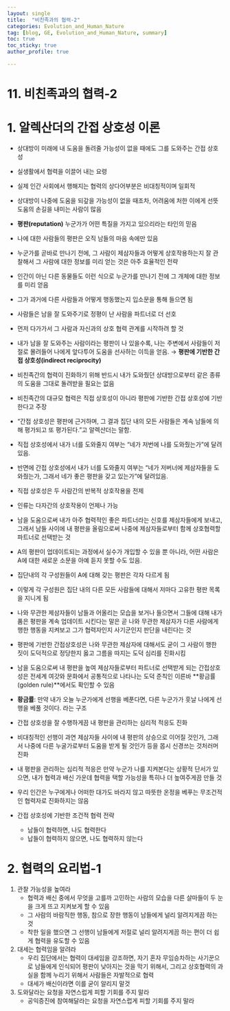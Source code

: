 ```yaml
---
layout: single
title:  "비친족과의 협력-2"
categories: Evolution_and_Human_Nature
tag: [blog, GE, Evolution_and_Human_Nature, summary]
toc: true
toc_sticky: true
author_profile: true

---
```


# 11. 비친족과의 협력-2

# 1. 알렉산더의 간접 상호성 이론

- 상대방이 미래에 내 도움을 돌려줄 가능성이 없을 때에도 그를 도와주는 간접 상호성
- 실생활에서 협력을 이끌어 내는 요령

- 실제 인간 사회에서 행해지는 협력의 상다어부분은 비대칭적이며 일회적
- 상대방이 나중에 도움을 되갚을 가능성이 없을 때조차, 어려움에 처한 이에게 선뜻 도움의 손길을 내미는 사람이 많음

- **평판(reputation)** 누군가가 어떤 특질을 가지고 있으리라는 타인의 믿음
- 나에 대한 사람들의 평판은 오직 남들의 마음 속에만 있음
- 누군가를 곧바로 만나기 전에, 그 사람이 제삼자들과 어떻게 상호작용하는지 잘 관찰해서 그 사람에 대한 정보를 미리 얻는 것은 아주 효율적인 전략
- 인간이 아닌 다른 동물들도 이런 식으로 누군가를 만나기 전에 그 개체에 대한 정보를 미리 얻음
- 그가 과거에 다른 사람들과 어떻게 행동했는지 입소문을 통해 들으면 됨
- 사람들은 남을 잘 도와주기로 정평이 난 사람을 파트너로 더 선호
- 먼저 다가가서 그 사람과 자신과의 상호 협력 관계를 시작하려 할 것
- 내가 남을 잘 도와주는 사람이라는 평판이 나 있을수록, 나는 주변에서 사람들이 저절로 몰려들어 나에게 앞다투어 도움을 선사하는 이득을 얻음. → **평판에 기반한 간접 상호성(indirect reciprocity)**
- 비친족간의 협력이 진화하기 위해 반드시 내가 도와줬던 상대방으로부터 같은 종류의 도움을 그대로 돌려받을 필요는 없음
- 비친족간의 대규모 협력은 직접 상호성이 아니라 평판에 기반한 간접 상호성에 기반한다고 주장
- “간접 상호성은 평판에 근거하며, 그 결과 집단 내의 모든 사람들은 계속 남들에 의해 평가되고 또 평가된다.”고 알렉산더는 말함.
- 직접 상호성에서 내가 너를 도와줄지 여부는 “네가 저번에 나를 도와줬는가”에 달려있음.
- 반면에 간접 상호성에서 내가 너를 도와줄지 여부는 “네가 저버너에 제삼자들을 도와줬는가, 그래서 네가 좋은 평판을 갖고 있는가”에 달려있음.
- 직접 상호성은 두 사람간의 반복적 상호작용을 전제
- 인류는 다자간의 상호작용이 언제나 가능
- 남을 도움으로써 내가 아주 협력적인 좋은 파트너라는 신호를 제삼자들에게 보내고, 그래서 남들 사이에 내 평판을 올림으로써 나중에 제삼자들로부터 함께 상호협력할 파트너로 선택받는 것

- A의 평판이 업데이트되는 과정에서 실수가 개입할 수 있을 뿐 아니라, 어떤 사람은 A에 대한 새로운 소문을 아예 듣지 못할 수도 있음.
- 집단내의 각 구성원들이 A에 대해 갖는 평판은 각자 다르게 됨
- 이렇게 각 구성원은 집단 내의 다른 모든 사람들에 대해서 저마다 고유한 평판 목록을 지니게 됨

- 나와 무관한 제삼자들이 남들과 어올리는 모습을 보거나 들으면서 그들에 대해 내가 품은 평판을 계속 업데이트 시킨다는 말은 곧 나와 무관한 제삼자가 다른 사람에게 행한 행동을 지켜보고 그가 협력자인지 사기군인지 판단을 내린다는 것
- 평판에 기반한 간접상호성은 나와 무관한 제삼자에 대해서도 굳이 그 사람이 행한 짓이 도덕적으로 정당한지 옳고 그름을 따지는 도덕 심리를 진화시킴
- 남을 도움으로써 내 평판을 높여 제삼자들로부터 파트너로 선택받게 되는 간접상호성은 전세계 여갓와 문화에서 공통적으로 나타나는 도덕 준칙인 이른바 **황금률(golden rule)**에서도 확인할 수 있음
- **황금률**: 만약 내가 오늘 누군가에게 선행을 베푼다면, 다른 누군가가 훗날 나에게 선행을 베풀 것이다. 라는 구조

- 간접 상호성을 잘 수행하게끔 내 평판을 관리하는 심리적 적응도 진화
- 비대칭적인 선행이 과연 제삼자들 사이에 내 평판의 상승으로 이어질 것인가, 그래서 나중에 다른 누굴가로부터 도움을 받게 될 것인가 등을 몹시 신경쓰는 것처러머 진화
- 내 평판을 관리하는 심리적 적응은 만약 누군가 나를 지켜본다는 상황적 단서가 있으면, 내가 협력과 배신 가운데 협력을 택할 가능성을 특히나 더 높여주게끔 만들 것

- 우리 인간은 누구에게나 어떠한 대가도 바라지 않고 따뜻한 온정을 베푸는 무조건적인 협력자로 진화하지는 않음

- 간접 상호성에 기반한 조건적 협력 전략
    - 남들이 협력하면, 나도 협력한다
    - 납들이 협력하지 않으면, 나도 협력하지 않는다

# 2. 협력의 요리법-1

1. 관찰 가능성을 높여라
    - 협력과 배신 중에서 무엇을 고를까 고민하는 사람의 모습을 다른 살마들이 두 눈 을 크게 뜨고 지켜보게 할 수 있음
    - 그 사람의 바람직한 행동, 참으로 장한 행동이 남들에게 널리 알려지게끔 하는 것
    - 착한 일을 했으면 그 선행이 남들에게 저절로 널리 알려지게끔 하는 편이 더 쉽게 협력을 유도할 수 있음
2. 대세는 협력임을 알려라
    - 우리 집단에서는 협력이 대세임을 강조하면, 자기 혼자 무임승차하는 사기꾼으로 남들에게 인식되어 평판이 낮아지는 것을 막기 위해서, 그리고 상호협력의 과실을 함께 누리기 위해서 사람들은 자발적으로 협력
    - 대세가 배신이라면 이를 굳이 알리지 말것
3. 도와달라는 요청을 자연스럽게 피할 기회를 주지 말라
    - 공익증진에 참여해달라는 요청을 자연스럽게 피할 기회를 주지 말라